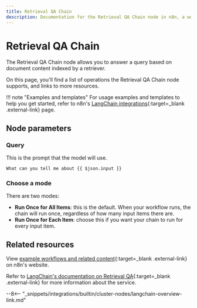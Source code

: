 ```yaml
---
title: Retrieval QA Chain
description: Documentation for the Retrieval QA Chain node in n8n, a workflow automation platform. Includes details of operations and configuration, and links to examples and credentials information.
---
```


# Retrieval QA Chain

The Retrieval QA Chain node allows you to answer a query based on document content indexed by a retriever.

On this page, you'll find a list of operations the Retrieval QA Chain node supports, and links to more resources.

!!! note "Examples and templates"
	For usage examples and templates to help you get started, refer to n8n's [LangChain integrations](https://n8n.io/integrations/langchain/){:target=_blank .external-link} page.
	
## Node parameters

### Query

This is the prompt that the model will use.

```
What can you tell me about {{ $json.input }}
```
	
### Choose a mode

There are two modes:

* **Run Once for All Items**: this is the default. When your workflow runs, the chain will run once, regardless of how many input items there are.
* **Run Once for Each Item**: choose this if you want your chain to run for every input item.

## Related resources

View [example workflows and related content](https://n8n.io/integrations/langchain/){:target=_blank .external-link} on n8n's website.

Refer to [LangChain's documentation on Retrieval QA](https://js.langchain.com/docs/modules/chains/popular/vector_db_qa){:target=_blank .external-link} for more information about the service.

--8<-- "_snippets/integrations/builtin/cluster-nodes/langchain-overview-link.md"
